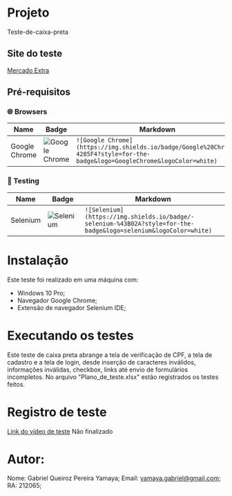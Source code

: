 # Projeto
Teste-de-caixa-preta

## Site do teste
  [Mercado Extra](https://www.extra.com.br)

## Pré-requisitos
### 🌐 Browsers

| Name               | Badge                                                                                                                                             | Markdown                                                                                                                                            |
| ------------------ | ------------------------------------------------------------------------------------------------------------------------------------------------- | --------------------------------------------------------------------------------------------------------------------------------------------------- |
| Google Chrome | ![Google Chrome](https://img.shields.io/badge/Google%20Chrome-4285F4?style=for-the-badge&logo=GoogleChrome&logoColor=white) | `![Google Chrome](https://img.shields.io/badge/Google%20Chrome-4285F4?style=for-the-badge&logo=GoogleChrome&logoColor=white)` |

### 🧪 Testing

| Name             | Badge                                                                                                                                        | Markdown                                                                                                                                         |
| -------------    | --------------------------------------------------------------------------------------------------------------------------------             | ------------------------------------------------------------------------------------------------------------------------------------------------ |
| Selenium        | ![Selenium](https://img.shields.io/badge/-selenium-%43B02A?style=for-the-badge&logo=selenium&logoColor=white)                       | `![Selenium](https://img.shields.io/badge/-selenium-%43B02A?style=for-the-badge&logo=selenium&logoColor=white)`                       |


# Instalação
  Este teste foi realizado em uma máquina com:
  - Windows 10 Pro;
  - Navegador Google Chrome;
  - Extensão de navegador Selenium IDE;

# Executando os testes
  Este teste de caixa preta abrange a tela de verificação de CPF, a tela de cadastro e a tela de login, desde inserção de caracteres inválidos, informações inválidas, checkbox, links até envio de formulários incompletos.
  No arquivo "Plano_de_teste.xlsx" estão registrados os testes feitos.

# Registro de teste
  [Link do vídeo de teste](http://exemplo.com/)
  Não finalizado

# Autor:
  Nome: Gabriel Queiroz Pereira Yamaya;
  Email: yamaya.gabriel@gmail.com;
  RA: 212065;
